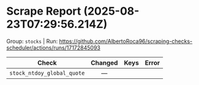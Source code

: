 # Scrape Report (2025-08-23T07:29:56.214Z)

Group: `stocks`  |  Run: https://github.com/AlbertoRoca96/scraping-checks-scheduler/actions/runs/17172845093

| Check | Changed | Keys | Error |
|---|:---:|:--|:--|
| `stock_ntdoy_global_quote` | — |  |  |
